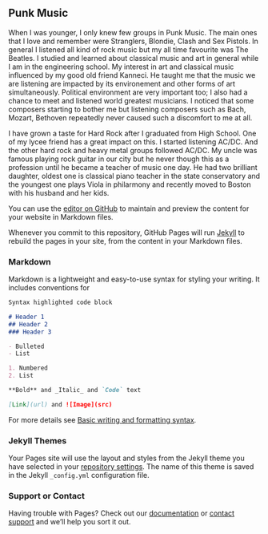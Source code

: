 ## Punk Music

When I was younger, I only knew few groups in Punk Music. The main ones that I love and remember were Stranglers, Blondie, Clash and Sex Pistols. In general I listened all kind of rock music but my all time favourite was The Beatles. 
I studied and learned about classical music and art in general while I am in the engineering school. My interest in art and classical music influenced by my good old friend Kanneci. He taught me that the music we are listening are impacted by its environement and other forms of art simultaneously. Political environment are very important too; I also had a chance to meet and listened world greatest musicians. I noticed that some composers starting to bother me but listening composers such as Bach, Mozart, Bethoven repeatedly never caused such a discomfort to me at all.

I have grown a taste for Hard Rock after I graduated from High School. One of my lycee friend has a great impact on this. I started listening AC/DC. And the other hard rock and heavy metal groups followed AC/DC. My uncle was famous playing rock guitar in our city but he never though this as a profession until he became a teacher of music one day. He had two brilliant daughter, oldest one is classical piano teacher in the state conservatory and the youngest one plays Viola in philarmony and recently moved to Boston with his husband and her kids.

You can use the [editor on GitHub](https://github.com/leventgorur/witty/edit/gh-pages/index.md) to maintain and preview the content for your website in Markdown files.

Whenever you commit to this repository, GitHub Pages will run [Jekyll](https://jekyllrb.com/) to rebuild the pages in your site, from the content in your Markdown files.

### Markdown

Markdown is a lightweight and easy-to-use syntax for styling your writing. It includes conventions for

```markdown
Syntax highlighted code block

# Header 1
## Header 2
### Header 3

- Bulleted
- List

1. Numbered
2. List

**Bold** and _Italic_ and `Code` text

[Link](url) and ![Image](src)
```

For more details see [Basic writing and formatting syntax](https://docs.github.com/en/github/writing-on-github/getting-started-with-writing-and-formatting-on-github/basic-writing-and-formatting-syntax).

### Jekyll Themes

Your Pages site will use the layout and styles from the Jekyll theme you have selected in your [repository settings](https://github.com/leventgorur/witty/settings/pages). The name of this theme is saved in the Jekyll `_config.yml` configuration file.

### Support or Contact

Having trouble with Pages? Check out our [documentation](https://docs.github.com/categories/github-pages-basics/) or [contact support](https://support.github.com/contact) and we’ll help you sort it out.
